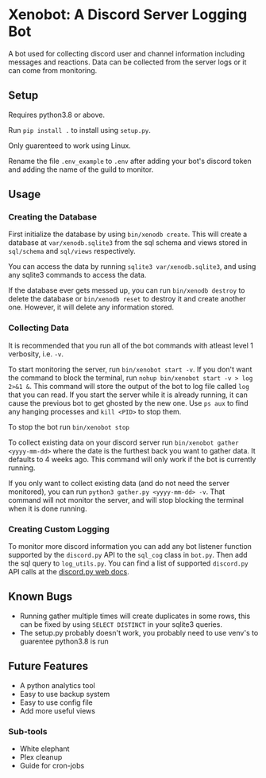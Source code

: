# Xenobot: A Discord Server Logging Bot

A bot used for collecting discord user and channel information including messages and reactions. Data can be collected from the server logs or it can come from monitoring.

## Setup

Requires python3.8 or above.

Run `pip install .` to install using `setup.py`.

Only guarenteed to work using Linux.

Rename the file `.env_example` to `.env` after adding your bot's discord token and adding the name of the guild to monitor.

## Usage

### Creating the Database

First initialize the database by using `bin/xenodb create`. This will create a database at `var/xenodb.sqlite3` from the sql schema and views stored in `sql/schema` and `sql/views` respectively.

You can access the data by running `sqlite3 var/xenodb.sqlite3`, and using any sqlite3 commands to access the data.

If the database ever gets messed up, you can run `bin/xenodb destroy` to delete the database or `bin/xenodb reset` to destroy it and create another one. However, it will delete any information stored.

### Collecting Data

It is recommended that you run all of the bot commands with atleast level 1 verbosity, i.e. `-v`. 

To start monitoring the server, run `bin/xenobot start -v`. If you don't want the command to block the terminal, run `nohup bin/xenobot start -v > log 2>&1 &`. This command will store the output of the bot to log file called `log` that you can read. If you start the server while it is already running, it can cause the previous bot to get ghosted by the new one. Use `ps aux` to find any hanging processes and `kill <PID>` to stop them. 

To stop the bot run `bin/xenobot stop`

To collect existing data on your discord server run `bin/xenobot gather <yyyy-mm-dd>` where the date is the furthest back you want to gather data. It defaults to 4 weeks ago. This command will only work if the bot is currently running.

If you only want to collect existing data (and do not need the server monitored), you can run `python3 gather.py <yyyy-mm-dd> -v`. That command will not monitor the server, and will stop blocking the terminal when it is done running.

### Creating Custom Logging

To monitor more discord information you can add any bot listener function supported by the `discord.py` API to the `sql_cog` class in `bot.py`. Then add the sql query to `log_utils.py`. You can find a list of supported `discord.py` API calls at the [discord.py web docs](https://discordpy.readthedocs.io/en/latest/api.html#).

## Known Bugs

- Running gather multiple times will create duplicates in some rows, this can be fixed by using `SELECT DISTINCT` in your sqlite3 queries.
- The setup.py probably doesn't work, you probably need to use venv's to
  guarentee python3.8 is run

## Future Features
- A python analytics tool
- Easy to use backup system
- Easy to use config file
- Add more useful views

### Sub-tools
- White elephant
- Plex cleanup
- Guide for cron-jobs
